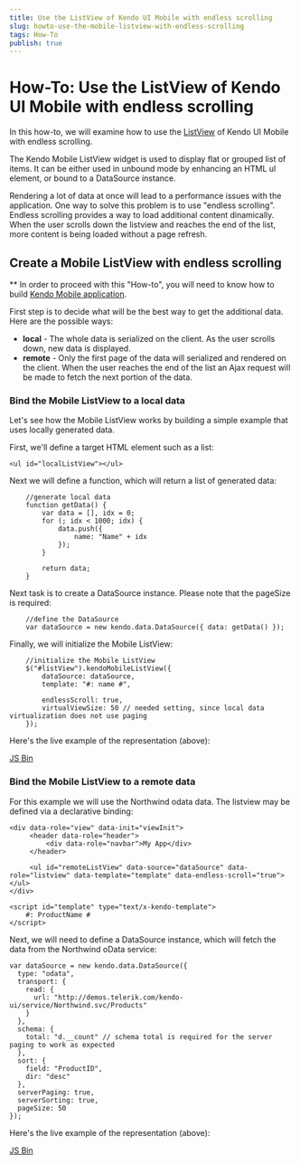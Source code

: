 ```yaml
---
title: Use the ListView of Kendo UI Mobile with endless scrolling
slug: howto-use-the-mobile-listview-with-endless-scrolling
tags: How-To
publish: true
---
```


# How-To: Use the ListView of Kendo UI Mobile with endless scrolling

In this how-to, we will examine how to use the [ListView](/kendo-ui/api/mobile/listview) of Kendo UI Mobile with endless scrolling.

The Kendo Mobile ListView widget is used to display flat or grouped list of items. It can be either used in unbound mode by enhancing an HTML ul element, or bound to a DataSource instance.

Rendering a lot of data at once will lead to a performance issues with the application. One way to solve this problem is to use "endless scrolling".
Endless scrolling provides a way to load additional content dinamically. When the user scrolls down the listview and reaches the end of the list, more content is being loaded without a page refresh.

## Create a Mobile ListView with endless scrolling

** In order to proceed with this "How-to", you will need to know how to build [Kendo Mobile application](/kendo-ui/howto/build-apps-with-kendo-ui-mobile).

First step is to decide what will be the best way to get the additional data. Here are the possible ways:

- **local** - The whole data is serialized on the client. As the user scrolls down, new data is displayed.
- **remote** - Only the first page of the data will serialized and rendered on the client. When the user reaches the end of the list an Ajax request will be made to fetch the next portion of the data.

### Bind the Mobile ListView to a local data

Let's see how the Mobile ListView works by building a simple example that uses locally generated data.

First, we'll define a target HTML element such as a list:

    <ul id="localListView"></ul>

Next we will define a function, which will return a list of generated data:

        //generate local data
        function getData() {
            var data = [], idx = 0;
            for (; idx < 1000; idx) {
                data.push({
                    name: "Name" + idx
                });
            }

            return data;
        }

Next task is to create a DataSource instance. Please note that the pageSize is required:

        //define the DataSource
        var dataSource = new kendo.data.DataSource({ data: getData() });

Finally, we will initialize the Mobile ListView:

        //initialize the Mobile ListView
        $("#listView").kendoMobileListView({
            dataSource: dataSource,
            template: "#: name #",

            endlessScroll: true,
            virtualViewSize: 50 // needed setting, since local data virtualization does not use paging
        });

Here's the live example of the representation (above):

<a class="jsbin-embed" href="http://jsbin.com/ituVUTE/3/embed?live">JS Bin</a><script src="http://static.jsbin.com/js/embed.js"></script>

### Bind the Mobile ListView to a remote data

For this example we will use the Northwind odata data. The listview may be defined via a declarative binding:

    <div data-role="view" data-init="viewInit">
         <header data-role="header">
             <div data-role="navbar">My App</div>
         </header>

         <ul id="remoteListView" data-source="dataSource" data-role="listview" data-template="template" data-endless-scroll="true"></ul>
    </div>

    <script id="template" type="text/x-kendo-template">
        #: ProductName #
    </script>

Next, we will need to define a DataSource instance, which will fetch the data from the Northwind oData service:

    var dataSource = new kendo.data.DataSource({
      type: "odata",
      transport: {
        read: {
          url: "http://demos.telerik.com/kendo-ui/service/Northwind.svc/Products"
        }
      },
      schema: {
        total: "d.__count" // schema total is required for the server paging to work as expected
      },
      sort: {
        field: "ProductID",
        dir: "desc"
      },
      serverPaging: true,
      serverSorting: true,
      pageSize: 50
    });


Here's the live example of the representation (above):

<a class="jsbin-embed" href="http://jsbin.com/eHocUTI/2/embed?live">JS Bin</a><script src="http://static.jsbin.com/js/embed.js"></script>

